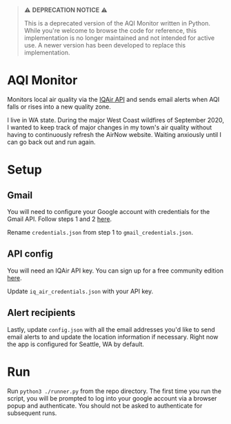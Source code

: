 > ⚠️ **DEPRECATION NOTICE** ⚠️
>
> This is a deprecated version of the AQI Monitor written in Python. While you're welcome to browse the code for reference, this implementation is no longer maintained and not intended for active use. A newer version has been developed to replace this implementation.

# AQI Monitor

Monitors local air quality via the [IQAir API](https://www.iqair.com/us/dashboard) and sends email alerts when AQI falls or rises into a new quality zone.

I live in WA state. During the major West Coast wildfires of September 2020, I wanted to keep track of major changes in my town's air quality without having to continuously refresh the AirNow website. Waiting anxiously until I can go back out and run again.

# Setup

## Gmail

You will need to configure your Google account with credentials for the Gmail API.
Follow steps 1 and 2 [here](https://developers.google.com/gmail/api/quickstart/python).

Rename `credentials.json` from step 1 to `gmail_credentials.json`.

## API config

You will need an IQAir API key. You can sign up for a free community edition [here](https://www.iqair.com/us/dashboard/api).

Update `iq_air_credentials.json` with your API key.

## Alert recipients

Lastly, update `config.json` with all the email addresses you'd like to send email alerts to and update the location information if necessary. Right now the app is configured for Seattle, WA by default.

# Run

Run `python3 ./runner.py` from the repo directory. The first time you run the script, you will be prompted to log into your google account via a browser popup and authenticate. You should not be asked to authenticate for subsequent runs.
